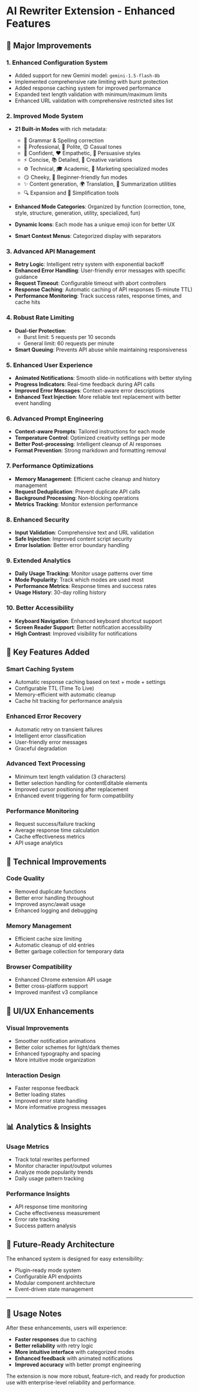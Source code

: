 # AI Rewriter Extension - Enhanced Features

## 🚀 Major Improvements

### 1. **Enhanced Configuration System**
- Added support for new Gemini model: `gemini-1.5-flash-8b`
- Implemented comprehensive rate limiting with burst protection
- Added response caching system for improved performance
- Expanded text length validation with minimum/maximum limits
- Enhanced URL validation with comprehensive restricted sites list

### 2. **Improved Mode System**
- **21 Built-in Modes** with rich metadata:
  - 📝 Grammar & Spelling correction
  - 💼 Professional, 🙏 Polite, 😊 Casual tones
  - 💪 Confident, ❤️ Empathetic, 🎯 Persuasive styles
  - ⚡ Concise, 📚 Detailed, 🎨 Creative variations
  - ⚙️ Technical, 🎓 Academic, 📢 Marketing specialized modes
  - 😏 Cheeky, 🌱 Beginner-friendly fun modes
  - ✨ Content generation, 🌍 Translation, 📝 Summarization utilities
  - 🔍 Expansion and 🔧 Simplification tools

- **Enhanced Mode Categories**: Organized by function (correction, tone, style, structure, generation, utility, specialized, fun)
- **Dynamic Icons**: Each mode has a unique emoji icon for better UX
- **Smart Context Menus**: Categorized display with separators

### 3. **Advanced API Management**
- **Retry Logic**: Intelligent retry system with exponential backoff
- **Enhanced Error Handling**: User-friendly error messages with specific guidance
- **Request Timeout**: Configurable timeout with abort controllers
- **Response Caching**: Automatic caching of API responses (5-minute TTL)
- **Performance Monitoring**: Track success rates, response times, and cache hits

### 4. **Robust Rate Limiting**
- **Dual-tier Protection**: 
  - Burst limit: 5 requests per 10 seconds
  - General limit: 60 requests per minute
- **Smart Queuing**: Prevents API abuse while maintaining responsiveness

### 5. **Enhanced User Experience**
- **Animated Notifications**: Smooth slide-in notifications with better styling
- **Progress Indicators**: Real-time feedback during API calls
- **Improved Error Messages**: Context-aware error descriptions
- **Enhanced Text Injection**: More reliable text replacement with better event handling

### 6. **Advanced Prompt Engineering**
- **Context-aware Prompts**: Tailored instructions for each mode
- **Temperature Control**: Optimized creativity settings per mode
- **Better Post-processing**: Intelligent cleanup of AI responses
- **Format Prevention**: Strong markdown and formatting removal

### 7. **Performance Optimizations**
- **Memory Management**: Efficient cache cleanup and history management
- **Request Deduplication**: Prevent duplicate API calls
- **Background Processing**: Non-blocking operations
- **Metrics Tracking**: Monitor extension performance

### 8. **Enhanced Security**
- **Input Validation**: Comprehensive text and URL validation
- **Safe Injection**: Improved content script security
- **Error Isolation**: Better error boundary handling

### 9. **Extended Analytics**
- **Daily Usage Tracking**: Monitor usage patterns over time
- **Mode Popularity**: Track which modes are used most
- **Performance Metrics**: Response times and success rates
- **Usage History**: 30-day rolling history

### 10. **Better Accessibility**
- **Keyboard Navigation**: Enhanced keyboard shortcut support
- **Screen Reader Support**: Better notification accessibility
- **High Contrast**: Improved visibility for notifications

## 🎯 Key Features Added

### **Smart Caching System**
- Automatic response caching based on text + mode + settings
- Configurable TTL (Time To Live)
- Memory-efficient with automatic cleanup
- Cache hit tracking for performance analysis

### **Enhanced Error Recovery**
- Automatic retry on transient failures
- Intelligent error classification
- User-friendly error messages
- Graceful degradation

### **Advanced Text Processing**
- Minimum text length validation (3 characters)
- Better selection handling for contentEditable elements
- Improved cursor positioning after replacement
- Enhanced event triggering for form compatibility

### **Performance Monitoring**
- Request success/failure tracking
- Average response time calculation
- Cache effectiveness metrics
- API usage analytics

## 🔧 Technical Improvements

### **Code Quality**
- Removed duplicate functions
- Better error handling throughout
- Improved async/await usage
- Enhanced logging and debugging

### **Memory Management**
- Efficient cache size limiting
- Automatic cleanup of old entries
- Better garbage collection for temporary data

### **Browser Compatibility**
- Enhanced Chrome extension API usage
- Better cross-platform support
- Improved manifest v3 compliance

## 🎨 UI/UX Enhancements

### **Visual Improvements**
- Smoother notification animations
- Better color schemes for light/dark themes
- Enhanced typography and spacing
- More intuitive mode organization

### **Interaction Design**
- Faster response feedback
- Better loading states
- Improved error state handling
- More informative progress messages

## 📊 Analytics & Insights

### **Usage Metrics**
- Track total rewrites performed
- Monitor character input/output volumes
- Analyze mode popularity trends
- Daily usage pattern tracking

### **Performance Insights**
- API response time monitoring
- Cache effectiveness measurement
- Error rate tracking
- Success pattern analysis

## 🔮 Future-Ready Architecture

The enhanced system is designed for easy extensibility:
- Plugin-ready mode system
- Configurable API endpoints
- Modular component architecture
- Event-driven state management

---

## 📝 Usage Notes

After these enhancements, users will experience:
- **Faster responses** due to caching
- **Better reliability** with retry logic
- **More intuitive interface** with categorized modes
- **Enhanced feedback** with animated notifications
- **Improved accuracy** with better prompt engineering

The extension is now more robust, feature-rich, and ready for production use with enterprise-level reliability and performance.
